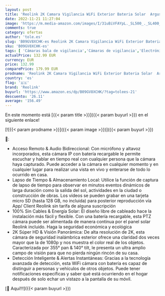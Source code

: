 ```yaml
---
layout: post
title: 'Reolink 2K Camara Vigilancia WiFi Exterior Bateria Solar  Argus PT-4MP Cámara de Vigilancia 360° con Panel Solar  Cámara IP Sin Cable con Detección Smart  Cloud  Audio de 2 Via  Compatible con Alexa'
date: 2022-11-21 11:27:04
image: 'https://m.media-amazon.com/images/I/31uBiVFAYpL._SL500_._SL400_.jpg'
comments: true
category: ofertas
author: 'tole.es'
slug: 'B09GV8XCHK-es Reolink 2K Camara Vigilancia WiFi Exterior Bateria Solar...'
sku: 'B09GV8XCHK-es'
tags: [ 'Cámaras bala de vigilancia','Cámaras de vigilancia','Electrónica','Fotografía y videocámaras','alexa','reolink','🇪🇸', ]
actualPrice: 132.99 EUR
currency: EUR
price: 132.99
comparePrice: 179.99 EUR
prodname: 'Reolink 2K Camara Vigilancia WiFi Exterior Bateria Solar  Argus PT-4MP Cámara de Vigilancia 360° con Panel Solar  Cámara IP Sin Cable con Detección Smart  Cloud  Audio de 2 Via  Compatible con Alexa'
country: 'es'
flag: '🇪🇸'
brand: 'Reolink'
buyurl: 'https://www.amazon.es/dp/B09GV8XCHK/?tag=tolees-21'
descuento: '26.11'
average: '156.49'
---
```


En este momento está [{{< param title >}}]({{< param buyurl >}}) en el siguiente enlace!

[![{{< param prodname >}}]({{< param image >}})]({{< param buyurl >}})

🔎:

- Acceso Remoto & Audio Bidireccional: Con micrófono y altavoz incorporados, esta cámara IP con batería recargable le permite escuchar y hablar en tiempo real con cualquier persona que la cámara haya capturado. Puede acceder a la cámara en cualquier momento y en cualquier lugar para realizar una vista en vivo y enterarse de todo lo ocurrido en casa.
- Lapso de Tiempo & Almacenamiento Local: Utilice la función de captura de lapso de tiempo para observar en minutos eventos dinámicos de larga duración como la salida del sol, actividades en la ciudad o construcción de obras. Los vídeos se pueden grabar en una tarjeta micro SD (hasta 128 GB, no incluida) para posterior reproducción vía App/ Client Reolink sin tarifa de alguna suscripción
- 100% Sin Cables & Energía Solar: El diseño libre de cableado hace la instalación más fácil y flexible. Con una batería recargable, esta PTZ cámara puede ser alimentada de manera continua por el panel solar Reolink incluido. Haga la seguridad económica y ecológica
- 2K Súper HD & Visión Panorámica: De alta resolución de 2K, esta cámara de seguridad inalámbrica esterior ofrece una claridad dos veces mayor que la de 1080p y nos muestra el color real de los objetos. Caracterizada por 355° pan & 140° tilt, le presenta un ultra amplio campo de visión para que no pierda ningún rincón de su casa.
- Detección Inteligente & Alertas Instantáneas: Gracias a la tecnología avanzada de detección, esta WiFi cámara con batería es capaz de distinguir a personas y vehículos de otros objetos. Puede tener notificaciones específicas y saber qué está ocurriendo en el hogar después de solo echar un vistazo a la pantalla de su móvil.

[🛒 Aquí!!!]({{< param buyurl >}})
